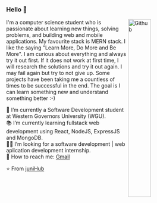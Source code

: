 ### Hello 👋

<img width="35%" align="right" alt="Github" src="https://media.giphy.com/media/L1R1tvI9svkIWwpVYr/giphy.gif" />

I'm a computer science student who is passionate about learning new things, solving problems, and building web and mobile applications. My favourite stack is MERN stack.
I like the saying "Learn More, Do More and Be More". I am curious about everything and always try it out first. If it does not work at first time, I will research the solutions and try it out again. I may fail again but try to not give up. Some projects have been taking me a countless of times to be successful in the end. The goal is I can learn something new and understand something better :-)

🏫 I’m currently a Software Development student at Western Governors University (WGU).\
📚 I’m currently learning fullstack web development using React, NodeJS, ExpressJS and MongoDB.\
👩‍💻 I’m looking for a software development | web aplication development internship. \
📧 How to reach me: [Gmail](mailto:junitiennguyen@gmail.com)

⭐️ From [juniHub](https://github.com/juniHub)
